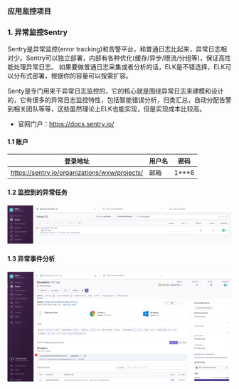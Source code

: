 ### 应用监控项目



### 1. 异常监控Sentry

Sentry是异常监控(error tracking)和告警平台，和普通日志比起来，异常日志相对少。Sentry可以独立部署，内部有各种优化(缓存/异步/限流/分组等)，保证高性能处理异常日志。
如果要做普通日志采集或者分析的话，ELK是不错选择，ELK可以分布式部署，根据你的容量可以按需扩容。

Senty是专门用来干异常日志监控的，它的核心就是围绕异常日志来建模和设计的，它有很多的异常日志监控特性，包括智能错误分析，归类汇总，自动分配告警到相关团队等等，这些虽然理论上ELK也能实现，但是实现成本比较高。

- 官网门户：https://docs.sentry.io/  

#### 1.1 账户

| 登录地址                                      | 用户名 | 密码  |
| --------------------------------------------- | ------ | ----- |
| https://sentry.io/organizations/wxw/projects/ | 邮箱   | 1***6 |

#### 1.2 监控到的异常任务

![1612511620626](assets/1612511620626.png) 

#### 1.3 异常事件分析

![1612511706715](assets/1612511706715.png) 